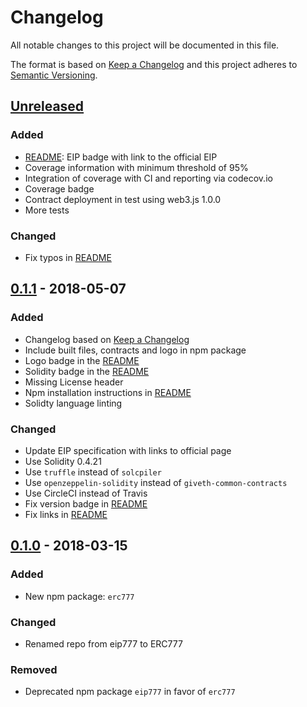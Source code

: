 <!-- This Source Code Form is subject to the terms of the Mozilla Public
     License, v. 2.0. If a copy of the MPL was not distributed with this
     file, You can obtain one at http://mozilla.org/MPL/2.0/. -->
# Changelog
All notable changes to this project will be documented in this file.

The format is based on [Keep a Changelog](https://keepachangelog.com/en/1.0.0/)
and this project adheres to [Semantic Versioning](https://semver.org/spec/v2.0.0.html).

## [Unreleased]

### Added
- [README]: EIP badge with link to the official EIP
- Coverage information with minimum threshold of 95%
- Integration of coverage with CI and reporting via codecov.io
- Coverage badge
- Contract deployment in test using web3.js 1.0.0
- More tests

### Changed
- Fix typos in [README]

## [0.1.1] - 2018-05-07

### Added
- Changelog based on [Keep a Changelog](https://keepachangelog.com/en/1.0.0/)
- Include built files, contracts and logo in npm package
- Logo badge in the [README]
- Solidity badge in the [README]
- Missing License header
- Npm installation instructions in [README]
- Solidty language linting

### Changed
- Update EIP specification with links to official page
- Use Solidity 0.4.21
- Use `truffle` instead of `solcpiler`
- Use `openzeppelin-solidity` instead of `giveth-common-contracts`
- Use CircleCI instead of Travis
- Fix version badge in [README]
- Fix links in [README]

## [0.1.0] - 2018-03-15

### Added
- New npm package: `erc777`

### Changed
- Renamed repo from eip777 to ERC777


### Removed
- Deprecated npm package `eip777` in favor of `erc777`

[Unreleased]: https://github.com/jacquesd/ERC777/compare/v0.1.1...HEAD
[0.1.1]: https://github.com/jacquesd/ERC777/compare/v0.1.0...v0.1.1
[0.1.0]: https://github.com/jacquesd/ERC777/compare/v0.0.8...v0.1.0
[README]: README.md
